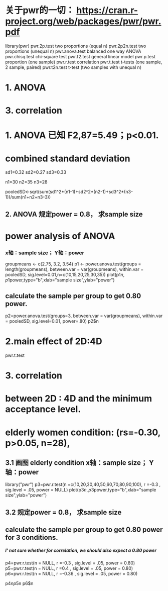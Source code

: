 # 关于pwr的一切： https://cran.r-project.org/web/packages/pwr/pwr.pdf

library(pwr)
pwr.2p.test    two proportions (equal n) 
pwr.2p2n.test  two proportions (unequal n) 
pwr.anova.test  balanced one way ANOVA 
pwr.chisq.test  chi-square test
pwr.f2.test  general linear model 
pwr.p.test  proportion (one sample) 
pwr.r.test  correlation
pwr.t.test  t-tests (one sample, 2 sample, paired) 
pwr.t2n.test  t-test (two samples with unequal n) 

# 1. ANOVA
# 3. correlation

# 1. ANOVA  已知 F2,87=5.49；p<0.01.
# combined standard deviation
sd1=0.32
sd2=0.27
sd3=0.33

n1=30
n2=35
n3=28

pooledSD<-sqrt(sum(sd1^2*(n1-1)+sd2^2*(n2-1)+sd3^2*(n3-1))/sum(n1+n2+n3-3))
                                  
## 2. ANOVA  规定power = 0.8， 求sample size
# power analysis of ANOVA
### x轴：sample size； Y轴：power
groupmeans <- c(2.75, 3.2, 3.54)
p1 <- power.anova.test(groups = length(groupmeans), 
                      between.var = var(groupmeans), within.var = pooledSD, 
                      sig.level=0.01,n=c(10,15,20,25,30,35))
plot(p1$n,p1$power,type="b",xlab="sample size",ylab="power")

## calculate the sample per group to get 0.80 power.
p2=power.anova.test(groups=3, between.var = var(groupmeans), within.var = pooledSD, 
                    sig.level=0.01, power=.80) 
p2$n


# 2.main effect of 2D:4D
pwr.t.test

# 3. correlation         
# between 2D : 4D and the minimum acceptance level. 
# elderly women condition: (rs=-0.30, p>0.05, n=28),

## 3.1 画图  elderly condition   x轴：sample size； Y轴：power
library("pwr")
p3=pwr.r.test(n =c(10,20,30,40,50,60,70,80,90,100), r =-0.3 , sig.level = .05, power = NULL) 
plot(p3$n,p3$power,type="b",xlab="sample size",ylab="power")

## 3.2 规定power = 0.8， 求sample size
## calculate the sample per group to get 0.80 power for 3 conditions.
##### I' not sure whether for correlation, we should also expect a 0.80 power ### 
p4=pwr.r.test(n = NULL, r =-0.3 , sig.level = .05, power = 0.80)
p5=pwr.r.test(n = NULL, r =0.4 , sig.level = .05, power = 0.80) 
p6=pwr.r.test(n = NULL, r =-0.36 , sig.level = .05, power = 0.80) 

p4$n
p5$n
p6$n
